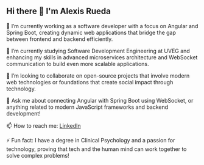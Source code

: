 ## Hi there 👋 I'm Alexis Rueda

🔭 I’m currently working as a software developer with a focus on Angular and Spring Boot, creating dynamic web applications that bridge the gap between frontend and backend efficiently.

🌱 I’m currently studying Software Development Engineering at UVEG and enhancing my skills in advanced microservices architecture and WebSocket communication to build even more scalable applications.

👯 I’m looking to collaborate on open-source projects that involve modern web technologies or foundations that create social impact through technology.

💬 Ask me about connecting Angular with Spring Boot using WebSocket, or anything related to modern JavaScript frameworks and backend development!

📫 How to reach me: [LinkedIn]([https://www.linkedin.com/in/tuperfil](https://www.linkedin.com/in/alexis-rueda-santos/))

⚡ Fun fact: I have a degree in Clinical Psychology and a passion for technology, proving that tech and the human mind can work together to solve complex problems!
